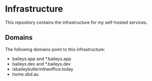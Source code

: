 # Infrastructure

This repository contains the infrastructure for my self-hosted services.

## Domains

The following domains point to this infrastructure:
- baileys.app and *.baileys.app
- baileys.dev and *.baileys.dev
- isbaileybutlerintheoffice.today
- home.xbd.au
